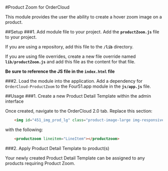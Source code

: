 #Product Zoom for OrderCloud

This module provides the user the ability to create a hover zoom image on a product.

##Setup
###1. Add module file to your project.
Add the **`productZoom.js`** file to your project.

If you are using a repository, add this file to the **`/lib`** directory.

If you are using file overrides, create a new file override named **`lib/productZoom.js`** and add this file as the content for that file.

**Be sure to reference the JS file in the `index.html` file**

###2. Load the module into the application.
Add a dependency for `OrderCloud-ProductZoom` to the Four51.app module in the **`js/app.js`** file.

##Usage
###1. Create a new Product Detail Template within the admin interface

Once created, navigate to the OrderCloud 2.0 tab. Replace this section:

```html
    <img id="451_img_prod_lg" class="product-image-large img-responsive" ng-src="{{LineItem.Variant.PreviewUrl || LineItem.Variant.LargeImageUrl || LineItem.Product.LargeImageUrl}}" imageonload />
```

with the following:

```html
    <productzoom lineitem="LineItem"></productzoom>
```

###2. Apply Product Detail Template to product(s)

Your newly created Product Detail Template can be assigned to any products requiring Product Zoom.